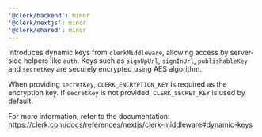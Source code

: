 ```yaml
---
'@clerk/backend': minor
'@clerk/nextjs': minor
'@clerk/shared': minor
---
```


Introduces dynamic keys from `clerkMiddleware`, allowing access by server-side helpers like `auth`. Keys such as `signUpUrl`, `signInUrl`, `publishableKey` and `secretKey` are securely encrypted using AES algorithm.

When providing `secretKey`, `CLERK_ENCRYPTION_KEY` is required as the encryption key. If `secretKey` is not provided, `CLERK_SECRET_KEY` is used by default.

For more information, refer to the documentation: https://clerk.com/docs/references/nextjs/clerk-middleware#dynamic-keys
